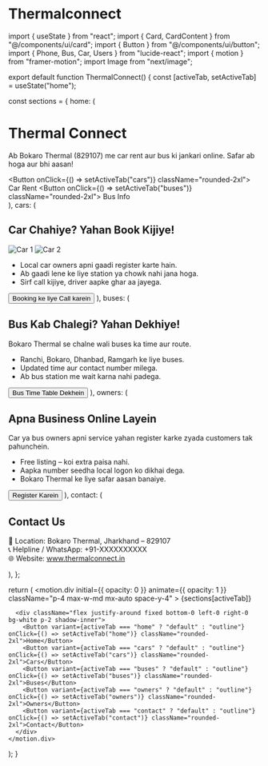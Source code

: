 # Thermalconnect
import { useState } from "react";
import { Card, CardContent } from "@/components/ui/card";
import { Button } from "@/components/ui/button";
import { Phone, Bus, Car, Users } from "lucide-react";
import { motion } from "framer-motion";
import Image from "next/image";

export default function ThermalConnect() {
  const [activeTab, setActiveTab] = useState("home");

  const sections = {
    home: (
      <Card className="p-4 rounded-2xl shadow-md">
        <CardContent>
          <h1 className="text-xl font-bold text-center mb-2">Thermal Connect</h1>
          <p className="text-center text-base mb-4">
            Ab Bokaro Thermal (829107) me car rent aur bus ki jankari online.
            Safar ab hoga aur bhi aasan!
          </p>
          <div className="grid grid-cols-2 gap-4">
            <Button onClick={() => setActiveTab("cars")} className="rounded-2xl">
              <Car className="mr-2 h-4 w-4" /> Car Rent
            </Button>
            <Button onClick={() => setActiveTab("buses")} className="rounded-2xl">
              <Bus className="mr-2 h-4 w-4" /> Bus Info
            </Button>
          </div>
        </CardContent>
      </Card>
    ),
    cars: (
      <Card className="p-4 rounded-2xl shadow-md">
        <CardContent>
          <h2 className="text-lg font-bold mb-2">Car Chahiye? Yahan Book Kijiye!</h2>
          <div className="grid grid-cols-2 gap-4 mb-4">
            <Image src="/car1.jpg" alt="Car 1" width={200} height={120} className="rounded-2xl" />
            <Image src="/car2.jpg" alt="Car 2" width={200} height={120} className="rounded-2xl" />
          </div>
          <ul className="list-disc list-inside text-base space-y-1">
            <li>Local car owners apni gaadi register karte hain.</li>
            <li>Ab gaadi lene ke liye station ya chowk nahi jana hoga.</li>
            <li>Sirf call kijiye, driver aapke ghar aa jayega.</li>
          </ul>
          <Button className="w-full mt-4 rounded-2xl">
            <Phone className="mr-2 h-4 w-4" /> Booking ke liye Call karein
          </Button>
        </CardContent>
      </Card>
    ),
    buses: (
      <Card className="p-4 rounded-2xl shadow-md">
        <CardContent>
          <h2 className="text-lg font-bold mb-2">Bus Kab Chalegi? Yahan Dekhiye!</h2>
          <p className="text-base mb-2">
            Bokaro Thermal se chalne wali buses ka time aur route.
          </p>
          <ul className="list-disc list-inside text-base space-y-1">
            <li>Ranchi, Bokaro, Dhanbad, Ramgarh ke liye buses.</li>
            <li>Updated time aur contact number milega.</li>
            <li>Ab bus station me wait karna nahi padega.</li>
          </ul>
          <Button className="w-full mt-4 rounded-2xl">
            <Bus className="mr-2 h-4 w-4" /> Bus Time Table Dekhein
          </Button>
        </CardContent>
      </Card>
    ),
    owners: (
      <Card className="p-4 rounded-2xl shadow-md">
        <CardContent>
          <h2 className="text-lg font-bold mb-2">Apna Business Online Layein</h2>
          <p className="text-base mb-2">
            Car ya bus owners apni service yahan register karke zyada customers tak
            pahunchein.
          </p>
          <ul className="list-disc list-inside text-base space-y-1">
            <li>Free listing – koi extra paisa nahi.</li>
            <li>Aapka number seedha local logon ko dikhai dega.</li>
            <li>Bokaro Thermal ke liye safar aasan banaiye.</li>
          </ul>
          <Button className="w-full mt-4 rounded-2xl">
            <Users className="mr-2 h-4 w-4" /> Register Karein
          </Button>
        </CardContent>
      </Card>
    ),
    contact: (
      <Card className="p-4 rounded-2xl shadow-md">
        <CardContent>
          <h2 className="text-lg font-bold mb-2">Contact Us</h2>
          <p className="text-base">
            📍 Location: Bokaro Thermal, Jharkhand – 829107
            <br />
            📞 Helpline / WhatsApp: +91-XXXXXXXXXX
            <br />
            🌐 Website: www.thermalconnect.in
          </p>
        </CardContent>
      </Card>
    ),
  };

  return (
    <motion.div
      initial={{ opacity: 0 }}
      animate={{ opacity: 1 }}
      className="p-4 max-w-md mx-auto space-y-4"
    >
      {sections[activeTab]}

      <div className="flex justify-around fixed bottom-0 left-0 right-0 bg-white p-2 shadow-inner">
        <Button variant={activeTab === "home" ? "default" : "outline"} onClick={() => setActiveTab("home")} className="rounded-2xl">Home</Button>
        <Button variant={activeTab === "cars" ? "default" : "outline"} onClick={() => setActiveTab("cars")} className="rounded-2xl">Cars</Button>
        <Button variant={activeTab === "buses" ? "default" : "outline"} onClick={() => setActiveTab("buses")} className="rounded-2xl">Buses</Button>
        <Button variant={activeTab === "owners" ? "default" : "outline"} onClick={() => setActiveTab("owners")} className="rounded-2xl">Owners</Button>
        <Button variant={activeTab === "contact" ? "default" : "outline"} onClick={() => setActiveTab("contact")} className="rounded-2xl">Contact</Button>
      </div>
    </motion.div>
  );
}
